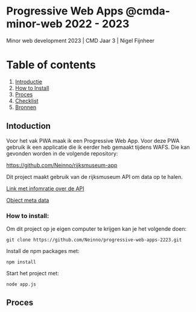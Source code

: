 # Progressive Web Apps @cmda-minor-web 2022 - 2023

Minor web development 2023 | CMD Jaar 3 | Nigel Fijnheer

# Table of contents
1. [Introductie](#introductie)
2. [How to Install](#HowToInstall)
3. [Proces](#proces)
3. [Checklist](#checklist)
3. [Bronnen](#bronnen)

## Intoduction <a name="introductie"></a>
Voor het vak PWA maak ik een Progressive Web App. Voor deze PWA gebruik ik een applicatie die ik eerder heb gemaakt tijdens WAFS. 
Die kan gevonden worden in de volgende repository:

https://github.com/Neinno/rijksmuseum-app


Dit project maakt gebruik van de rijksmuseum API om data op te halen.

[Link met infomratie over de API](https://www.rijksmuseum.nl/nl/onderzoek/onderzoek-doen/data)

[Object meta data](https://data.rijksmuseum.nl/object-metadata/)

### How to install: <a name="HowToInstall"></a>
Om dit project op je eigen computer te krijgen kan je het volgende doen:

```
git clone https://github.com/Neinno/progressive-web-apps-2223.git
```


Install de npm packages met:

```
npm install
```


Start het project met:

```
node app.js
```


## Proces <a name="proces"></a>

<!-- Here are some hints for your project! -->

<!-- Start out with a title and a description -->

<!-- Add a nice image here at the end of the week, showing off your shiny frontend 📸 -->

<!-- Add a link to your live demo in Github Pages 🌐-->

<!-- replace the code in the /docs folder with your own, so you can showcase your work with GitHub Pages 🌍 -->

<!-- Maybe a table of contents here? 📚 -->

<!-- ☝️ replace this description with a description of your own work -->

<!-- How about a section that describes how to install this project? 🤓 -->

<!-- ...but how does one use this project? What are its features 🤔 -->

<!-- ...you should implement an explanation of client- server rendering choices 🍽 -->

<!-- ...and an activity diagram including the Service Worker 📈 -->

<!-- This would be a good place for a list of enhancements to optimize the critical render path implemented your app  -->

<!-- Maybe a checklist of done stuff and stuff still on your wishlist? ✅ -->

<!-- We all stand on the shoulders of giants, please link all the sources you used in to create this project. -->

<!-- How about a license here? When in doubt use GNU GPL v3. 📜  -->
